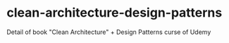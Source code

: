 # clean-architecture-design-patterns
Detail of book "Clean Architecture" + Design Patterns curse of Udemy
